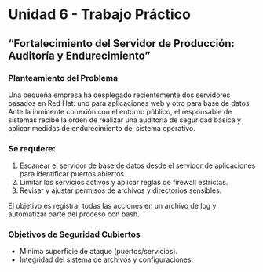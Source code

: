 # Unidad 6 - Trabajo Práctico

## “Fortalecimiento del Servidor de Producción: Auditoría y Endurecimiento”

### Planteamiento del Problema

Una pequeña empresa ha desplegado recientemente dos servidores basados en Red Hat: uno para aplicaciones web y otro para base de datos. Ante la inminente conexión con el entorno público, el responsable de sistemas recibe la orden de realizar una auditoría de seguridad básica y aplicar medidas de endurecimiento del sistema operativo.

### Se requiere:

1. Escanear el servidor de base de datos desde el servidor de aplicaciones para identificar puertos abiertos.
2. Limitar los servicios activos y aplicar reglas de firewall estrictas.
3. Revisar y ajustar permisos de archivos y directorios sensibles.

El objetivo es registrar todas las acciones en un archivo de log y automatizar parte del proceso con bash.

### Objetivos de Seguridad Cubiertos

- Mínima superficie de ataque (puertos/servicios).
- Integridad del sistema de archivos y configuraciones.